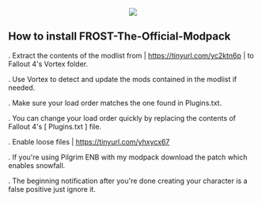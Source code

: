 <p align="center">
	<img src="https://i.postimg.cc/wMh0fB4L/1.png/" />
                                                                                                                                      
## How to install FROST-The-Official-Modpack 

. Extract the contents of the modlist from | https://tinyurl.com/yc2ktn6p | to Fallout 4's Vortex folder.

. Use Vortex to detect and update the mods contained in the modlist if needed.

. Make sure your load order matches the one found in Plugins.txt.

. You can change your load order quickly by replacing the contents of Fallout 4's [ Plugins.txt ] file.

. Enable loose files | https://tinyurl.com/yhxycx67

. If you're using Pilgrim ENB with my modpack download the patch which enables snowfall.

. The beginning notification after you're done creating your character is a false positive just ignore it.
